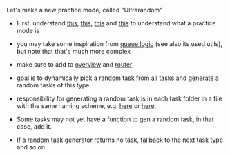 Let's make a new practice mode, called "Ultrarandom"


- First, understand [this](src/pages/practice/modes/modes/sisyphos/SisyphosWidget.vue), [this](src/pages/practice/modes/modes/sisyphos/generateSisyphosTasks.ts), [this](src/pages/practice/modes/modes/eyes-and-ears/EyesAndEarsWidget.vue) and [this](src/pages/practice/modes/modes/eyes-and-ears/generateEyesAndEarsTasks.ts) to understand what a practice mode is


- you may take some inspiration from [queue logic](src/pages/practice/modes/modes/classic-queue/ClassicQueueWidget.vue) (see also its used utils), but note that that's much more complex
- make sure to add to [overview](src/pages/practice/PracticeOverview.vue) and [router](src/app/router.ts)
- goal is to dynamically pick a random task from [all tasks](src/pages/practice/tasks/ui/taskRegistry.ts) and generate a random tasks of this type.
- responsibility for generating a random task is in each task folder in a file with the same naming scheme, e.g. [here](src/pages/practice/tasks/task-cloze-choice/getRandom.ts) or [here](src/pages/practice/tasks/task-fact-card-reveal/getRandom.ts).
- Some tasks may not yet have a function to gen a random task, in that case, add it.
- If a random task generator returns no task, fallback to the next task type and so on.